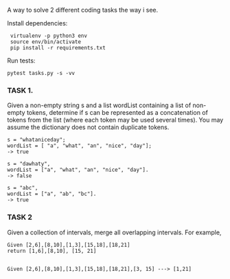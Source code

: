 A way to solve 2 different coding tasks the way i see.

Install dependencies:

```
 virtualenv -p python3 env
 source env/bin/activate
 pip install -r requirements.txt
```
 
 Run tests:

```
pytest tasks.py -s -vv
```


### TASK 1. 

Given a non-empty string s and a list wordList containing a list of non-empty tokens, 
determine if s can be represented as a concatenation of tokens from the list (where each token may be used several times). 
You may assume the dictionary does not contain duplicate tokens.

```
s = "whataniceday";
wordList = [ "a", "what", "an", "nice", "day"];
-> true
 
s = "dawhaty",  
wordList = ["a", "what", "an", "nice", "day"].
-> false

s = "abc",
wordList = ["a", "ab", "bc"].
-> true
```




 ### TASK 2
 Given a collection of intervals, merge all overlapping intervals.
 For example,
 ```
 Given [2,6],[8,10],[1,3],[15,18],[18,21] 
 return [1,6],[8,10], [15, 21]


 Given [2,6],[8,10],[1,3],[15,18],[18,21],[3, 15] ---> [1,21]
 ```

    
   
   
 
  
     
